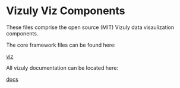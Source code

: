 # Vizuly Viz Components

These files comprise the open source (MIT) Vizuly data visaulization components. 

The core framework files can be found here:

[viz](https://github.com/vizuly/core)

All vizuly documentation can be located here:

[docs](https://vizuly.io/docs/)